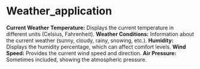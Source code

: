 # Weather_application
**Current Weather**
**Temperature:** Displays the current temperature in different units (Celsius, Fahrenheit).
**Weather Conditions:** Information about the current weather (sunny, cloudy, rainy, snowing, etc.).
**Humidity:** Displays the humidity percentage, which can affect comfort levels.
**Wind Speed:** Provides the current wind speed and direction.
**Air Pressure:** Sometimes included, showing the atmospheric pressure.
